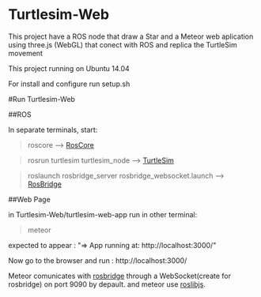 # Turtlesim-Web

This project have a ROS node that draw a Star and a Meteor web aplication using 
three.js (WebGL) that conect with ROS and replica the TurtleSim movement

This project running on Ubuntu 14.04

For install and configure run setup.sh



#Run Turtlesim-Web


##ROS


In separate terminals, start: 

>roscore   -->   [RosCore](http://wiki.ros.org/roscore)

>rosrun turtlesim turtlesim_node   -->   [TurtleSim](http://wiki.ros.org/turtlesim/Tutorials)


>roslaunch rosbridge_server rosbridge_websocket.launch   -->   [RosBridge](http://wiki.ros.org/rosbridge_suite)


##Web Page

in Turtlesim-Web/turtlesim-web-app run in other terminal:

>meteor

expected to appear : "=> App running at: http://localhost:3000/"

Now go to the browser and run : http://localhost:3000/



Meteor comunicates with [rosbridge](http://wiki.ros.org/rosbridge_suite) through a WebSocket(create for rosbridge) 
on port 9090 by depault. and meteor use [roslibjs](http://wiki.ros.org/roslibjs).



